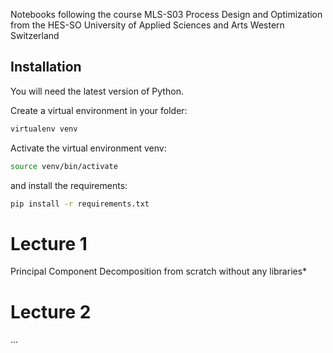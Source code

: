 Notebooks following the course MLS-S03 Process Design and Optimization from the HES-SO University of Applied Sciences and Arts Western Switzerland


## Installation
You will need the latest version of Python.

Create a virtual environment in your folder:
```bash
virtualenv venv
```
Activate the virtual environment venv:
```bash
source venv/bin/activate
```

and install the requirements:
```bash
pip install -r requirements.txt
```

# Lecture 1
Principal Component Decomposition from scratch without any libraries*

# Lecture 2
...